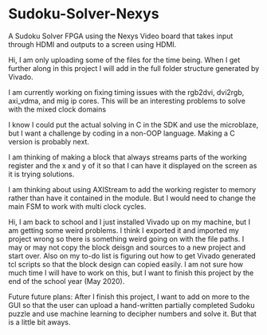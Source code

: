 
# Sudoku-Solver-Nexys
A Sudoku Solver FPGA using the Nexys Video board that takes input through HDMI and outputs to a screen using HDMI.

Hi, I am only uploading some of the files for the time being. When I get further along in this project I will add in the full folder structure generated by Vivado.

I am currently working on fixing timing issues with the rgb2dvi, dvi2rgb, axi_vdma, and mig ip cores. This will be an interesting problems to solve with the mixed clock domains

I know I could put the actual solving in C in the SDK and use the microblaze, but I want a challenge by coding in a non-OOP language. Making a C version is probably next.

I am thinking of making a block that always streams parts of the working register and the x and y of it so that I can have it displayed on the screen as it is trying solutions.

I am thinking about using AXIStream to add the working register to memory rather than have it contained in the module. But I would need to change the main FSM to work with multi clock cycles.


Hi, I am back to school and I just installed Vivado up on my machine, but I am getting some weird problems. I think I exported it and imported my project wrong so there is something weird going on with the file paths. I may or may not copy the block deisgn and sources to a new project and start over. Also on my to-do list is figuring out how to get Vivado generated tcl scripts so that the block design can copied easily.
I am not sure how much time I will have to work on this, but I want to finish this project by the end of the school year (May 2020). 


Future future plans:
After I finish this project, I want to add on more to the GUI so that the user can upload a hand-written partially completed Sudoku puzzle and use machine learning to decipher numbers and solve it. But that is a little bit aways. 
